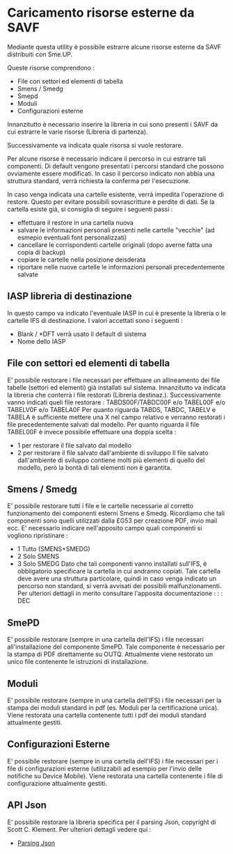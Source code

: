 # Caricamento risorse esterne da SAVF
Mediante questa utility è possibile estrarre alcune risorse esterne da SAVF distribuiti con Sme.UP.

Queste risorse comprendono : 
- File con settori ed elementi di tabella
- Smens / Smedg
- Smepd
- Moduli
- Configurazioni esterne

Innanzitutto è necessario inserire la libreria in cui sono presenti i SAVF da cui estrarre le varie risorse (Libreria di partenza).

Successivamente va indicata quale risorsa si vuole restorare.

Per alcune risorse è necessario indicare il percorso in cui estrarre tali componenti.
Di default vengono presentati i percorsi standard che possono ovviamente essere modificati.
In caso il percorso indicato non abbia una struttura standard, verrà richiesta la conferma per
l'esecuzione.

In caso venga indicata una cartelle esistente, verrà impedita l'operazione di restore.
Questo per evitare possibili sovrascritture e perdite di dati.
Se la cartella esiste già, si consiglia di seguire i seguenti passi : 
* effettuare il restore in una cartella nuova
* salvare le informazioni personali presenti nelle cartelle "vecchie" (ad esmepio eventuali font   personalizzati)
* cancellare le corrispondenti cartelle originali (dopo averne fatta una copia di backup)
* copiare le cartelle nella posizione deisderata
* riportare nelle nuove cartelle le informazioni personali precedentemente salvate

## IASP libreria di destinazione
In questo campo va indicato l'eventuale IASP in cui è presente la libreria o le cartelle IFS di
destinazione. I valori accettati sono i seguenti : 

* Blank / *DFT verrà usato il default di sistema
* Nome dello IASP

## File con settori ed elementi di tabella
E' possibile restorare i file necessari per effettuare un allineamento dei file tabelle (settori ed elementi) già installati sul sistema.
Innanzitutto va indicata la libreria che conterrà i file restorati (Libreria destinaz.).
Successivamente vanno indicati queli file restorare : 
TABDS00F/TABDC00F e/o TABEL00F e/o TABELV0F e/o TABELA0F
Per quanto riguarda TABDS, TABDC, TABELV e TABELA è sufficiente mettere una X nel campo relativo e verranno restorati i file precedentemente salvati dal modello.
Per quanto riguarda il file TABEL00F è invece possibile effettuare una doppia scelta : 
* 1 per restorare il file salvato dal modello
* 2 per restorare il file salvato dall'ambiente di sviluppo
Il file salvato dall'ambiente di sviluppo contiene molti più elementi di quello del modello, però la bontà di tali elementi non è garantita.

## Smens / Smedg
E' possibile restorare tutti i file e le cartelle necessarie al corretto funzionamento dei componenti esterni Smens e Smedg. Ricordiamo che tali componenti sono quelli utilizzati dalla £G53 per creazione PDF, invio mail ecc.
E' necessario indicare nell'apposito campo quali componenti si vogliono ripristinare : 
* 1         Tutto (SMENS+SMEDG)
* 2         Solo SMENS
* 3         Solo SMEDG
Dato che tali componenti vanno installati sull'IFS, è obbligatorio specificare la cartella in cui andranno copiati.
Tale cartella deve avere una struttura particolare, quindi in caso venga indicato un percorso non standard, si verrà avvisati dei possibili malfunzionamenti.
Per ulteriori dettagli in merito consultare l'apposita documentazione : 
 :  : DEC

## SmePD
E' possibile restorare (sempre in una cartella dell'IFS) i file necessari all'installazione del componente SmePD.
Tale componente è necessario per la stampa di PDF direttamente su OUTQ.
Attualmente viene restorato un unico file contenente le istruzioni di installazione.

## Moduli
E' possibile restorare (sempre in una cartella dell'IFS) i file necessari per la stampa dei moduli standard in pdf (es. Moduli per la certificazione unica).
Viene restorata una cartella contenente tutti i pdf dei moduli standard attualmente gestiti.

## Configurazioni Esterne
E' possibile restorare (sempre in una cartella dell'IFS) i file necessari per i file di configurazioni esterne (utilizzabili ad esempio per l'invio delle notifiche su Device Mobile).
Viene restorata una cartella contenente i file di configurazione attualmente gestiti.

## API Json
E' possibile restorare la libreria specifica per il parsing Json, copyright di Scott C. Klement. Per ulteriori dettagli vedere qui : 
- [Parsing Json](Sorgenti/DOC/TA/B£AMO/WSBASE_01)

